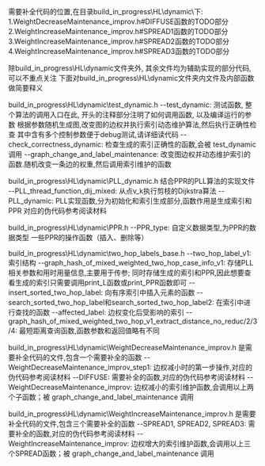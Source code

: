 需要补全代码的位置,在目录build_in_progress\HL\dynamic\下:
1.WeightDecreaseMaintenance_improv.h#DIFFUSE函数的TODO部分
2.WeightIncreaseMaintenance_improv.h#SPREAD1函数的TODO部分
3.WeightIncreaseMaintenance_improv.h#SPREAD2函数的TODO部分
4.WeightIncreaseMaintenance_improv.h#SPREAD3函数的TODO部分


除build_in_progress\HL\dynamic文件夹外, 其余文件均为辅助实现的部分代码, 可以不重点关注
下面对build_in_progress\HL\dynamic文件夹内文件及内部函数做简要释义

build_in_progress\HL\dynamic\test_dynamic.h
    --test_dynamic:
        测试函数, 整个算法的调用入口在此, 开头的注释部分注明了如何调用函数, 以及编译运行的参数
        根据参数随机生成图,改变图的边权并执行索引动态维护算法,然后执行正确性检查
        其中含有多个控制参数便于debug测试,请详细读代码
    --check_correctness_dynamic: 检查生成的索引正确性的函数,会被 test_dynamic 调用
    --graph_change_and_label_maintenance: 改变图边权并动态维护索引的函数.随机改变一条边的权重,然后调用索引维护的函数


build_in_progress\HL\dynamic\PLL_dynamic.h
    结合PPR的PLL算法的实现文件
    --PLL_thread_function_dij_mixed: 从点v_k执行剪枝的Dijkstra算法
    --PLL_dynamic: PLL实现函数,分为初始化和索引生成部分,函数作用是生成索引和PPR
    对应的伪代码参考阅读材料


build_in_progress\HL\dynamic\PPR.h
    --PPR_type: 自定义数据类型,为PPR的数据类型
    一些PPR的操作函数（插入、删除等）


build_in_progress\HL\dynamic\two_hop_labels_base.h
    --two_hop_label_v1: 索引结构
    --graph_hash_of_mixed_weighted_two_hop_case_info_v1: 存储PLL相关参数和用时用量信息,主要用于传参; 同时存储生成的索引和PPR,因此想要查看生成的索引只需要调用print_L函数或print_PPR函数即可
    --insert_sorted_two_hop_label: 向有序索引中插入元素的函数
    --search_sorted_two_hop_label和search_sorted_two_hop_label2: 在索引中进行查找的函数 
    --affected_label: 边权变化后受影响的索引
    --graph_hash_of_mixed_weighted_two_hop_v1_extract_distance_no_reduc/2/3/4: 最短距离查询函数,函数参数和返回值略有不同  

build_in_progress\HL\dynamic\WeightDecreaseMaintenance_improv.h
    是需要补全代码的文件,包含一个需要补全的函数
    --WeightDecreaseMaintenance_improv_step1: 边权减小时的第一步操作,对应的伪代码参考阅读材料
    --DIFFUSE: 需要补全的函数,对应的伪代码参考阅读材料
    --WeightDecreaseMaintenance_improv: 边权减小的索引维护函数,会调用以上两个子函数；被 graph_change_and_label_maintenance 调用


build_in_progress\HL\dynamic\WeightIncreaseMaintenance_improv.h
    是需要补全代码的文件,包含三个需要补全的函数
    --SPREAD1, SPREAD2, SPREAD3: 需要补全的函数,对应的伪代码参考阅读材料
    --WeightIncreaseMaintenance_improv: 边权增大的索引维护函数,会调用以上三个SPREAD函数；被 graph_change_and_label_maintenance 调用




